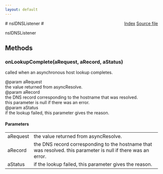 ```yaml
---
layout: default
---
```

<div class='links' style='float:right'><a href="../index.html">Index</a>
<a href="http://dxr.mozilla.org/mozilla-central/source/netwerk/dns/nsIDNSListener.idl">Source file</a>
</div>
# nsIDNSListener #
  
nsIDNSListener  
  

## Methods ##

### onLookupComplete(aRequest, aRecord, aStatus) ###
  
called when an asynchronous host lookup completes.  
  
@param aRequest  
       the value returned from asyncResolve.  
@param aRecord  
       the DNS record corresponding to the hostname that was resolved.  
       this parameter is null if there was an error.  
@param aStatus  
       if the lookup failed, this parameter gives the reason.  
  

#### Parameters ####

<table>

<tr>
<td>aRequest</td>
<td>       the value returned from asyncResolve.  
</td>
</tr>

<tr>
<td>aRecord</td>
<td>       the DNS record corresponding to the hostname that was resolved.  
       this parameter is null if there was an error.  
</td>
</tr>

<tr>
<td>aStatus</td>
<td>       if the lookup failed, this parameter gives the reason.  
</td>
</tr>

</table>
